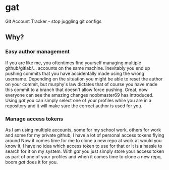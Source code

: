 # gat
Git Account Tracker - stop juggling git configs

## Why?
### Easy author management
If you are like me, you oftentimes find yourself managing multiple github/gitlab/... accounts on the same machine.
Inevitably you end up pushing commits that you have accidentally made using the wrong username. Depending on the situation you might be able to reset the author on your commit,
but murphy's law dictates that of course you have made this commit to a branch that doesn't allow force pushing. Great, now everyone can see the amazing changes noobmaster69 has introduced.
Using *gat* you can simply select one of your profiles while you are in a repository and it will make sure the correct author is used for you.

### Manage access tokens
As I am using multiple accounts, some for my school work, others for work and some for my private github, I have a lot of personal access tokens flying around
Now it comes time for me to clone a new repo at work at would you know it, I have no idea which access token to use for that or it is a hassle to search for it on my system.
With *gat* you just simply store your access token as part of one of your profiles and when it comes time to clone a new repo, boom *gat* does it for you.
